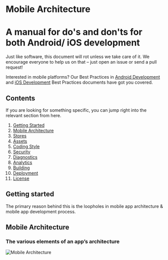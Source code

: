 # Mobile Architecture
A manual for do's and don'ts for both Android/ iOS development
======================
Just like software, this document will rot unless we take care of it. We encourage everyone to help us on that – just open an issue or send a pull request!

Interested in mobile platforms? Our Best Practices in [Android Development](https://github.com/laanayabdrzak/android-best-practices) and [iOS Development](https://github.com/laanayabdrzak/ios-best-practices) Best Practices documents have got you covered.


## Contents

If you are looking for something specific, you can jump right into the relevant section from here.

1. [Getting Started](#getting-started)
1. [Mobile Architecture](#mobile-architecture)
1. [Stores](#stores)
1. [Assets](#assets)
1. [Coding Style](#coding-style)
1. [Security](#security)
1. [Diagnostics](#diagnostics)
1. [Analytics](#analytics)
1. [Building](#building)
1. [Deployment](#deployment)
1. [License](#license)

## Getting started

The primary reason behind this is the loopholes in mobile app architecture & mobile app development process.

## Mobile Architecture

### The various elements of an app’s architecture

![Mobile Architecture](https://octodex.github.com/images/yaktocat.png)
